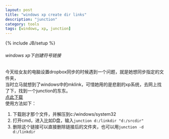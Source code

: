 ```yaml
---
layout: post
title: "windows xp create dir links"
description: "junction"
category: tools
tags: [windows, xp, junction]
---
```

{% include JB/setup %}

###### windows xp下创建符号链接
  今天给女友的电脑设置dropbox同步的时候遇到一个问题，就是她想同步指定的文件夹，   
当时立马就想到了windows中的mklink，可惜她用的是悲剧的xp系统，去网上找了下，找到一个junction的东东。   
[点此下载](http://technet.microsoft.com/en-us/sysinternals/bb896768.aspx "点此下载")   
使用方法如下：
 1.	下载刚才那个文件，并解压到c:/windows/system32
 2. 打开cmd，进入比如D盘，输入`junction d:/linkdir "d:/srcdir"`
 3. 删除这个链接可以直接删除链接后的文件夹，也可以用`junction -d d:/linkdir`
